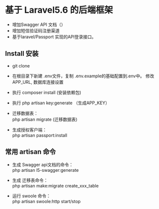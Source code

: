# 基于 Laravel5.6 的后端框架

*   增加Swagger API 文档（）
*   增加短信验证码注册渠道
*   基于laravel/Passport 实现的API登录接口。

## Install 安装
* git clone
* 在根目录下新建 .env文件，复制 .env.example的基础配置到.env中。
修改APP_URL, 数据库连接设置
* 执行 composer install   (安装依赖包)

* 执行 php artisan key:generate  （生成APP_KEY）

* 迁移数据表：<br />
php artisan migrate   (迁移数据表)

* 生成授权客户端： <br />
php artisan passport:install 



## 常用 artisan 命令 ##
* 生成 Swagger api文档的命令： <br />
php artisan l5-swagger:generate

* 生成 迁移表命令： <br />
php artisan make:migrate create_xxx_table

* 运行 swoole 命令： <br />
php artisan swoole:http start/stop